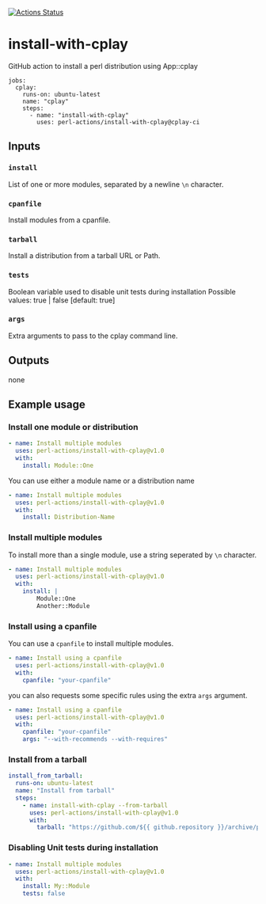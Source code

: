 [![Actions Status](https://github.com/perl-actions/install-with-cplay/workflows/check/badge.svg)](https://github.com/perl-actions/install-with-cplay/actions)

# install-with-cplay

GitHub action to install a perl distribution using App::cplay

```
jobs:
  cplay:
    runs-on: ubuntu-latest
    name: "cplay"
    steps:
      - name: "install-with-cplay"
        uses: perl-actions/install-with-cplay@cplay-ci
```

## Inputs

### `install`

List of one or more modules, separated by a newline `\n` character.

### `cpanfile`

Install modules from a cpanfile.

### `tarball`

Install a distribution from a tarball URL or Path.

### `tests`

Boolean variable used to disable unit tests during installation
Possible values: true | false [default: true]

### `args`

Extra arguments to pass to the cplay command line.

## Outputs

none

## Example usage

### Install one module or distribution

```yaml
- name: Install multiple modules
  uses: perl-actions/install-with-cplay@v1.0
  with:
    install: Module::One
```

You can use either a module name or a distribution name

```yaml
- name: Install multiple modules
  uses: perl-actions/install-with-cplay@v1.0
  with:
    install: Distribution-Name
```

### Install multiple modules

To install more than a single module, use a string seperated by `\n` character.

```yaml
- name: Install multiple modules
  uses: perl-actions/install-with-cplay@v1.0
  with:
    install: |
    	Module::One
        Another::Module
```

### Install using a cpanfile

You can use a `cpanfile` to install multiple modules.

```yaml
- name: Install using a cpanfile
  uses: perl-actions/install-with-cplay@v1.0
  with:
    cpanfile: "your-cpanfile"
```

you can also requests some specific rules using the extra `args` argument.

```yaml
- name: Install using a cpanfile
  uses: perl-actions/install-with-cplay@v1.0
  with:
    cpanfile: "your-cpanfile"
    args: "--with-recommends --with-requires"
```

### Install from a tarball

```yaml
install_from_tarball:
  runs-on: ubuntu-latest
  name: "Install from tarball"
  steps:
    - name: install-with-cplay --from-tarball
      uses: perl-actions/install-with-cplay@v1.0
      with:
        tarball: "https://github.com/${{ github.repository }}/archive/p5.tar.gz"
```

### Disabling Unit tests during installation

```yaml
- name: Install multiple modules
  uses: perl-actions/install-with-cplay@v1.0
  with:
    install: My::Module
    tests: false
```
